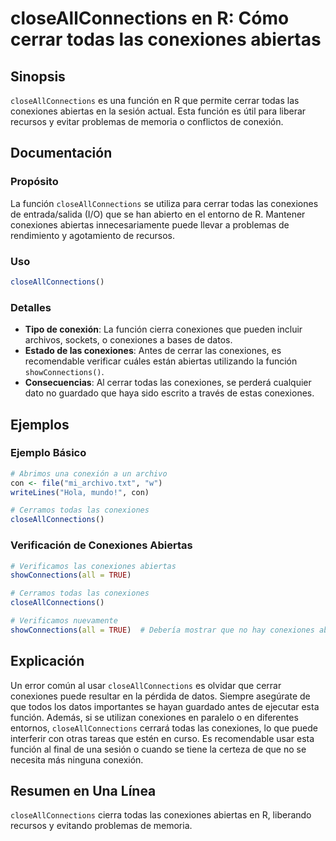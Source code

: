 <!--
Meta Description: # closeAllConnections en R: Cómo cerrar todas las conexiones abiertas ## Sinopsis `closeAllConnections` es una función en R que permite cerrar todas l...
Meta Keywords: conexiones, las, que, closeallconnections, todas
-->

# closeAllConnections en R: Cómo cerrar todas las conexiones abiertas

## Sinopsis
`closeAllConnections` es una función en R que permite cerrar todas las conexiones abiertas en la sesión actual. Esta función es útil para liberar recursos y evitar problemas de memoria o conflictos de conexión.

## Documentación

### Propósito
La función `closeAllConnections` se utiliza para cerrar todas las conexiones de entrada/salida (I/O) que se han abierto en el entorno de R. Mantener conexiones abiertas innecesariamente puede llevar a problemas de rendimiento y agotamiento de recursos.

### Uso
```R
closeAllConnections()
```

### Detalles
- **Tipo de conexión**: La función cierra conexiones que pueden incluir archivos, sockets, o conexiones a bases de datos.
- **Estado de las conexiones**: Antes de cerrar las conexiones, es recomendable verificar cuáles están abiertas utilizando la función `showConnections()`.
- **Consecuencias**: Al cerrar todas las conexiones, se perderá cualquier dato no guardado que haya sido escrito a través de estas conexiones.

## Ejemplos

### Ejemplo Básico
```R
# Abrimos una conexión a un archivo
con <- file("mi_archivo.txt", "w")
writeLines("Hola, mundo!", con)

# Cerramos todas las conexiones
closeAllConnections()
```

### Verificación de Conexiones Abiertas
```R
# Verificamos las conexiones abiertas
showConnections(all = TRUE)

# Cerramos todas las conexiones
closeAllConnections()

# Verificamos nuevamente
showConnections(all = TRUE)  # Debería mostrar que no hay conexiones abiertas
```

## Explicación
Un error común al usar `closeAllConnections` es olvidar que cerrar conexiones puede resultar en la pérdida de datos. Siempre asegúrate de que todos los datos importantes se hayan guardado antes de ejecutar esta función. Además, si se utilizan conexiones en paralelo o en diferentes entornos, `closeAllConnections` cerrará todas las conexiones, lo que puede interferir con otras tareas que estén en curso. Es recomendable usar esta función al final de una sesión o cuando se tiene la certeza de que no se necesita más ninguna conexión.

## Resumen en Una Línea
`closeAllConnections` cierra todas las conexiones abiertas en R, liberando recursos y evitando problemas de memoria.